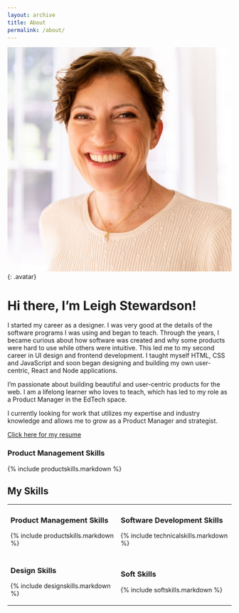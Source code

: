 ```yaml
---
layout: archive
title: About
permalink: /about/
---
```

![leigh avatar](/assets/images/bioshot.jpeg){: .avatar} 
# Hi there, I’m Leigh Stewardson!
I started my career as a designer. I was very good at the details of the software programs I was using and began to teach. Through the years, I became curious about how software was created and why some products were hard to use while others were intuitive. This led me to my second career in UI design and frontend development. I taught myself HTML, CSS and JavaScript and soon began designing and building my own user-centric, React and Node applications.

I’m passionate about building beautiful and user-centric products for the web. I am a lifelong learner who loves to teach, which has led to my role as a Product Manager in the EdTech space.

I currently looking for work that utilizes my expertise and industry knowledge and allows me to grow as a Product Manager and strategist.

[Click here for my resume](/assets/leigh-stewardson-resume-24.pdf)

### Product Management Skills

{% include productskills.markdown %}

## My Skills
<table>
<tr>
<td>

### Product Management Skills

{% include productskills.markdown %}


</td>
<td>

### Software Development Skills

{% include technicalskills.markdown %}
</td>
</tr>

<tr>
<td>

### Design Skills

{% include designskills.markdown %}
</td>
<td>

### Soft Skills

{% include softskills.markdown %}
</td>
</tr>
</table>





